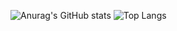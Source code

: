 ![Anurag's GitHub stats](https://github-readme-stats.vercel.app/api?username=ProbAlex&show_icons=true&theme=radical)
![Top Langs](https://github-readme-stats.vercel.app/api/top-langs/?username=ProbAlex&layout=compact&theme=radical)
